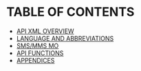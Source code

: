 <html>

<head>

<h1>TABLE OF CONTENTS</h1>

</head>

<body>

<ul>

<li> <a href="CONTENTS/API%20XML%20OVERVIEW.md">API XML OVERVIEW</a> </li>
<li> <a href="CONTENTS/LANGUAGE%20AND%20ABBREVIATIONS.md">LANGUAGE AND ABBREVIATIONS</a> </li>  	
<li> <a href="CONTENTS/SMS+MMS%20MO.md">SMS/MMS MO</a> </li>
<li> <a href="CONTENTS/FUNCTIONS/API%20FUNCTIONS.md">API FUNCTIONS</a></li>
<li> <a href="CONTENTS/APPENDICES/API%20APPENDICES.md">APPENDICES</a> </li>


</ul>

